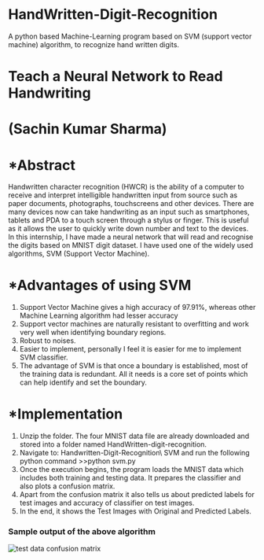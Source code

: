 # HandWritten-Digit-Recognition
A python based Machine-Learning program based on SVM (support vector machine) algorithm, to recognize hand written digits.


# Teach a Neural Network to Read Handwriting
   # (Sachin Kumar Sharma)

# *Abstract
Handwritten character recognition (HWCR) is the ability of a computer to receive and interpret intelligible handwritten input from source such as paper documents, photographs, touchscreens and other devices. There are many devices now can take handwriting as an input such as smartphones, tablets and PDA to a touch screen through a stylus or finger. This is useful as it allows the user to quickly write down number and text to the devices.
In this internship, I have made a neural network that will read and recognise the digits based on MNIST digit dataset. I have used one of the widely used algorithms, SVM (Support Vector Machine).

# *Advantages of using SVM
  1.	Support Vector Machine gives a high accuracy of 97.91%, whereas other Machine Learning algorithm had lesser accuracy
  2.	Support vector machines are naturally resistant to overfitting and work very well when identifying boundary regions.
  3.	Robust to noises.
  4.	Easier to implement, personally I feel it is easier for me to implement SVM classifier.
  5.	The advantage of SVM is that once a boundary is established, most of the training data is redundant. All it needs is a core set of         points which can help identify and set the boundary.

# *Implementation
1.	Unzip the folder. The four MNIST data file are already downloaded and stored into a folder named HandWritten-digit-recognition. 
2.	Navigate to: Handwritten-Digit-Recognition\\ SVM and run the following python command >>python svm.py
3.	Once the execution begins, the program loads the MNIST data which includes both training and testing data. It prepares the                 classifier and also plots a confusion matrix.
4.	Apart from the confusion matrix it also tells us about predicted labels for test images and accuracy of classifier on test images.
5.	In the end, it shows the Test Images with Original and Predicted Labels.


### Sample output of the above algorithm
![test data confusion matrix](https://user-images.githubusercontent.com/32461371/43508324-3a82c5de-958d-11e8-9363-100a4f7dc3a0.png)

